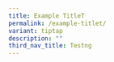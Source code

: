 ```yaml
---
title: Example TitleT
permalink: /example-titlet/
variant: tiptap
description: ""
third_nav_title: Testng
---
```

